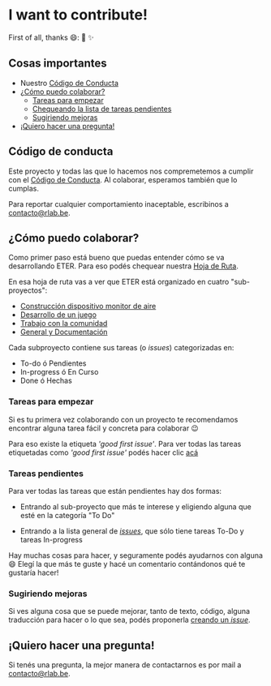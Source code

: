# I want to contribute!

First of all, thanks :smile:: :sparkling_heart: :sparkles:

## Cosas importantes

- Nuestro [Código de Conducta](#código-de-conducta)
- [¿Cómo puedo colaborar?](#cómo-puedo-colaborar)
  * [Tareas para empezar](#tareas-para-empezar)
  * [Chequeando la lista de tareas pendientes](#tareas-pendientes)
  * [Sugiriendo mejoras](#suggesting-enhancements)
- [¡Quiero hacer una pregunta!](#quiero-hacer-una-pregunta)

## Código de conducta

Este proyecto y todas las que lo hacemos nos compremetemos a cumplir con el [Código de Conducta](CODE_OF_CONDUCT_ES.md). Al colaborar, esperamos también que lo cumplas.

Para reportar cualquier comportamiento inaceptable, escribinos a [contacto@rlab.be](mailto:contacto@rlab.be).

## ¿Cómo puedo colaborar?

Como primer paso está bueno que puedas entender cómo se va desarrollando ETER. Para eso podés chequear nuestra [Hoja de Ruta](https://github.com/rlyehlab/eter/projects).

En esa hoja de ruta vas a ver que ETER está organizado en cuatro "sub-proyectos":

* [Construcción dispositivo monitor de aire](https://github.com/rlyehlab/eter/projects/4)
* [Desarrollo de un juego](https://github.com/rlyehlab/eter/projects/3)
* [Trabajo con la comunidad](https://github.com/rlyehlab/eter/projects/2)
* [General y Documentación](https://github.com/rlyehlab/eter/projects/5)

Cada subproyecto contiene sus tareas (o *issues*) categorizadas en:

* To-do ó Pendientes
* In-progress ó En Curso
* Done ó Hechas

### Tareas para empezar

Si es tu primera vez colaborando con un proyecto te recomendamos encontrar alguna tarea fácil y concreta para colaborar :wink:

Para eso existe la etiqueta *'good first issue'*. Para ver todas las tareas etiquetadas como *'good first issue'* podés hacer clic [acá](https://github.com/rlyehlab/eter/issues?q=is%3Aissue+is%3Aopen+label%3A%22good+first+issue%22)


### Tareas pendientes

Para ver todas las tareas que están pendientes hay dos formas:

* Entrando al sub-proyecto que más te interese y eligiendo alguna que esté en la categoría "To Do"

* Entrando a la lista general de [*issues*](https://github.com/rlyehlab/eter/issues), que sólo tiene tareas To-Do y tareas In-progress

Hay muchas cosas para hacer, y seguramente podés ayudarnos con alguna :smile: Elegí la que más te guste y hacé un comentario contándonos qué te gustaría hacer!


### Sugiriendo mejoras

Si ves alguna cosa que se puede mejorar, tanto de texto, código, alguna traducción para hacer o lo que sea, podés proponerla [creando un *issue*](https://help.github.com/articles/creating-an-issue/).


## ¡Quiero hacer una pregunta!

Si tenés una pregunta, la mejor manera de contactarnos es por mail a [contacto@rlab.be](mailto:contacto@rlab.be).
